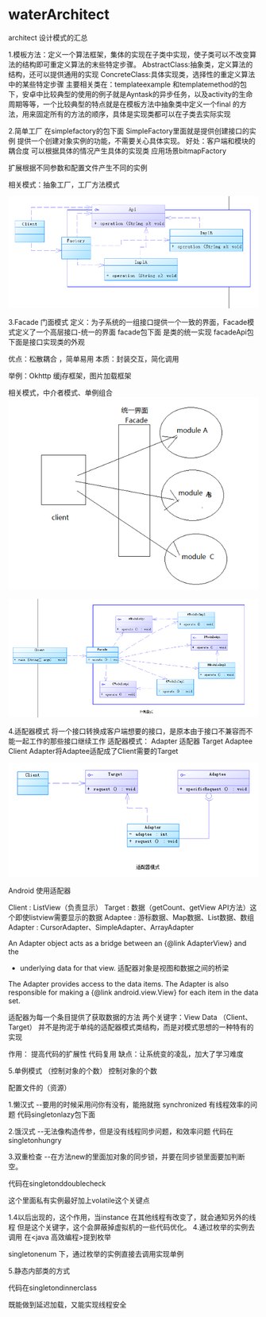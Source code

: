 # waterArchitect
architect
设计模式的汇总

1.模板方法：定义一个算法框架，集体的实现在子类中实现，使子类可以不改变算法的结构即可重定义算法的末些特定步骤。
AbstractClass:抽象类，定义算法的结构，还可以提供通用的实现
ConcreteClass:具体实现类，选择性的重定义算法中的某些特定步骤
主要相关类在：templateexample 和templatemethod的包下，安卓中比较典型的使用的例子就是Ayntask的异步任务，以及activity的生命周期等等，一个比较典型的特点就是在模板方法中抽象类中定义一个final 的方法，用来固定所有的方法的顺序，具体是实现类都可以在子类去实际实现

2.简单工厂
在simplefactory的包下面
SimpleFactory里面就是提供创建接口的实例
提供一个创建对象实例的功能，不需要关心具体实现。
好处：客户端和模块的耦合度
可以根据具体的情况产生具体的实现类
应用场景bitmapFactory

扩展根据不同参数和配置文件产生不同的实例

相关模式：抽象工厂，工厂方法模式


![image](https://github.com/caiyishui/waterArchitect/blob/master/raw/architect_1.png)

3.Facade 门面模式
定义：为子系统的一组接口提供一个一致的界面，Facade模式定义了一个高层接口-统一的界面
facade包下面 是类的统一实现
facadeApi包下面是接口实现类的外观


优点：松散耦合 ，简单易用
本质：封装交互，简化调用


举例：Okhttp 缓j存框架，图片加载框架


相关模式，中介者模式、单例组合
![image](https://github.com/caiyishui/waterArchitect/blob/master/raw/facade_1.png)

![image](https://github.com/caiyishui/waterArchitect/blob/master/raw/facade_2.png)


4.适配器模式
将一个接口转换成客户端想要的接口，是原本由于接口不兼容而不能一起工作的那些接口继续工作
适配器模式：
Adapter 适配器
Target
Adaptee
Client
Adapter将Adaptee适配成了Client需要的Target

![image](https://github.com/caiyishui/waterArchitect/blob/master/raw/adapter_1.png)

Android 使用适配器

Client : ListView（负责显示）
Target : 数据（getCount、getView API方法）这个即使listview需要显示的数据
Adaptee :  游标数据、Map数据、List数据、数组
Adapter : CursorAdapter、SimpleAdapter、ArrayAdapter

An Adapter object acts as a bridge between an {@link AdapterView} and the
 * underlying data for that view.
适配器对象是视图和数据之间的桥梁


The Adapter provides access to the data items.
The Adapter is also responsible for making a {@link android.view.View} for
each item in the data set.

适配器为每一个条目提供了获取数据的方法
两个关键字：View Data （Client、Target）
并不是拘泥于单纯的适配器模式类结构，而是对模式思想的一种特有的实现

作用：
提高代码的扩展性
代码复用
缺点：让系统变的凌乱，加大了学习难度

5.单例模式
（控制对象的个数）
控制对象的个数

配置文件的（资源）

1.懒汉式 --要用的时候采用问你有没有，能拖就拖 synchronized 有线程效率的问题
代码singletonlazy包下面

2.饿汉式 --无法像构造传参，但是没有线程同步问题，和效率问题
代码在singletonhungry

3.双重检查 --在方法new的里面加对象的同步锁，并要在同步锁里面要加判断空。

代码在singletonddoublecheck

这个里面私有实例最好加上volatile这个关键点

1.4以后出现的，这个作用，当instance 在其他线程有改变了，就会通知另外的线程
但是这个关键字，这个会屏蔽掉虚拟机的一些代码优化。
4.通过枚举的实例去调用
在<Effective java><java 高效编程>提到枚举

singletonenum
下，通过枚举的实例直接去调用实现单例

5.静态内部类的方式

代码在singletondinnerclass

既能做到延迟加载，又能实现线程安全



